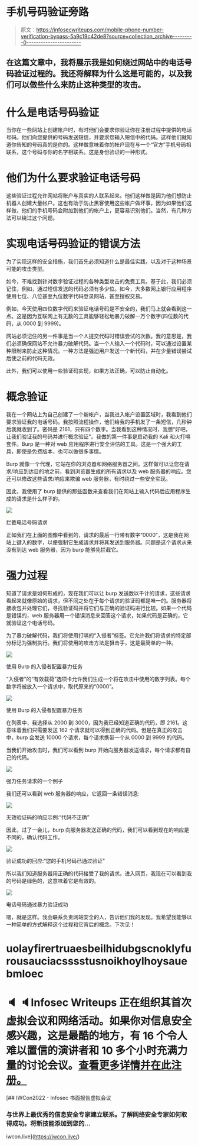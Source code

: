 # 手机号码验证旁路

> 原文：<https://infosecwriteups.com/mobile-phone-number-verification-bypass-5a9c19c42de8?source=collection_archive---------0----------------------->

## 在这篇文章中，我将展示我是如何绕过网站中的电话号码验证过程的。我还将解释为什么这是可能的，以及我们可以做些什么来防止这种类型的攻击。

# 什么是电话号码验证

当你在一些网站上创建帐户时，有时他们会要求你验证你在注册过程中提供的电话号码。他们向您提供的号码发送短信，并要求您输入短信中的代码。这样他们就知道你告知的号码真的是你的。这样做意味着你的帐户现在与一个“官方”手机号码相联系，这个号码与你的名字相联系。这是身份验证的一种形式。

# 他们为什么要求验证电话号码

这些验证过程允许网站将账户与真实的人联系起来。他们这样做是因为他们想防止机器人创建大量帐户。这也有助于防止黑客使用这些帐户做坏事，因为如果他们这样做，他们的手机号码会附加到他们的帐户上，更容易识别他们。当然，有几种方法可以绕过这个问题。

# 实现电话号码验证的错误方法

为了实现这样的安全措施，我们首先必须知道什么是最佳实践，以及对于这种场景可能的攻击类型。

如今，不难找到针对数字验证过程的各种类型攻击的免费工具。基于此，我们必须记住，例如，通过短信发送的代码必须有多少位。如今，大多数网上银行应用程序使用七位、八位甚至九位数字代码登录网站，甚至授权交易。

例如，今天使用四位数字代码来验证电话号码是不安全的，我们马上就会看到这一点。这是因为互联网上有无数的工具能够轻松地暴力破解一万个数字(四位数的代码，从 0000 到 9999)。

网站必须记住的另一件事是当一个人提交代码时错误尝试的次数。我的意思是，我们必须确保网站不允许暴力破解代码。当一个人输入一个代码时，可以通过设置某种限制来防止这种情况。一种方法是强迫用户发送一个新代码，并在少量错误尝试后使之前的代码无效。

此外，我们可以使用一些验证码实现，如果方法正确，可以防止自动化。

# 概念验证

我在一个网站上为自己创建了一个新帐户，当我进入帐户设置区域时，我看到他们要求验证我的电话号码。我按照流程操作，他们给我的手机发了一条短信，几秒钟后我就收到了。密码是 2161，只有四个数字。当我看到这种情况时，我想“好吧，让我们验证我的号码并进行概念验证”。我做的第一件事是启动我的 Kali 和火打嗝套件。Burp 是一种对 web 应用程序进行安全评估的工具。这是一个强大的工具，即使是免费版本，也可以做很多事情。

Burp 就像一个代理，它站在你的浏览器和网络服务器之间。这样做可以让您在请求/响应到达目的地之前，看到浏览器生成的所有请求以及 web 服务器的响应。您还可以修改这些请求/响应来欺骗 web 服务器，有时绕过一些安全实现。

因此，我使用了 burp 提供的那些函数来查看我们在网站上输入代码后应用程序生成的请求是什么样子的。

![](img/c5a999723fbc2d17d2f662ea8966ab02.png)

拦截电话号码请求

正如我们在上面的图像中看到的，请求的最后一行带有数字“0000”，这是我在网站上键入的数字，以便强制它生成请求并将其发送到服务器。问题是这个请求从来没有到达 web 服务器，因为 burp 能够先拦截它。

# 强力过程

知道了请求是如何形成的，现在我们可以让 burp 发送数以千计的请求，这些请求看起来就像原始的请求，但不同之处在于每个请求的验证码都是唯一的。服务器将接收包并处理它们，寻找验证码并将它们与正确的验证码进行比较。如果一个代码是错误的，web 服务器用一个错误消息来回答这个请求，如果代码是正确的，它就验证这个电话号码。

为了暴力破解代码，我们将使用打嗝的“入侵者”标签。它允许我们将请求的特定部分标记为强制执行。我们将使用的攻击方法是狙击手，这是最简单的一种。

![](img/b1b9a1c7b97a1640f8b3e0bd4b292e9e.png)

使用 Burp 的入侵者配置暴力任务

“入侵者”的“有效载荷”选项卡允许我们生成一个将在攻击中使用的数字列表。每个数字将被放入一个请求中，取代原来的“0000”。

![](img/6f62cc0c7dfe1b7323b77a3954ac91b1.png)

使用 Burp 的入侵者配置暴力任务

在列表中，我选择从 2000 到 3000，因为我已经知道正确的代码，即 2161。这意味着我们只需要发送 162 个请求就可以得到正确的代码。但是在真正的攻击中，burp 会发送 10000 个请求，每个请求携带一个从 0000 到 9999 的代码。

当我们开始攻击时，我们可以看到 burp 开始向服务器发送请求，每个请求都有自己的代码。

![](img/2328e87f26683ae7c91d347a4dedf902.png)

强力任务请求的一个例子

我们还可以看到 web 服务器的响应，它返回一条错误消息:

![](img/3580f4bc418b42eb74ece40fb28f13ae.png)

无效验证码的响应示例:“代码不正确”

因此，过了一会儿，burp 向服务器发送正确的代码，我们可以看到现在的响应是不同的，确认代码工作。

![](img/e8f88af519a5c8a378c7e407580c1a67.png)

验证成功的回应:“您的手机号码已通过验证”

所以我们知道服务器用正确的代码接受了我的请求。进入网页，我现在可以看到我的号码是绿色的，这意味着它是有效的。

![](img/1736209cafefc0674fb7358154ff44f8.png)

电话号码通过暴力验证成功

嗯，就是这样。我会联系负责网站安全的人，告诉他们我的发现。我希望我能够以一种简单的方式解释这个过程和它背后的概念。下次见！

# uolayfirertruaesbeilhidubgscnoklyfurousauciacsssstusnoikhoylhoysauebmloec

# 🔈 🔈Infosec Writeups 正在组织其首次虚拟会议和网络活动。如果你对信息安全感兴趣，这是最酷的地方，有 16 个令人难以置信的演讲者和 10 多个小时充满力量的讨论会议。[查看更多详情并在此注册。](https://iwcon.live/)

[](https://iwcon.live/) [## IWCon2022 - Infosec 书面报告虚拟会议

### 与世界上最优秀的信息安全专家建立联系。了解网络安全专家如何取得成功。将新技能添加到您的…

iwcon.live](https://iwcon.live/)